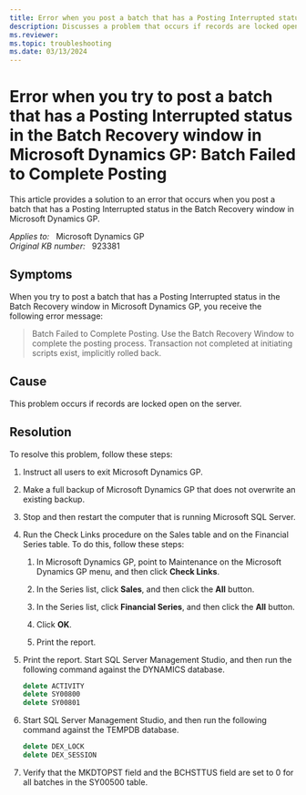 ```yaml
---
title: Error when you post a batch that has a Posting Interrupted status in the Batch Recovery window 
description: Discusses a problem that occurs if records are locked open on the server. Provides a resolution.
ms.reviewer:
ms.topic: troubleshooting
ms.date: 03/13/2024
---
```

# Error when you try to post a batch that has a Posting Interrupted status in the Batch Recovery window in Microsoft Dynamics GP: Batch Failed to Complete Posting

This article provides a solution to an error that occurs when you post a batch that has a Posting Interrupted status in the Batch Recovery window in Microsoft Dynamics GP.

_Applies to:_ &nbsp; Microsoft Dynamics GP  
_Original KB number:_ &nbsp; 923381

## Symptoms

When you try to post a batch that has a Posting Interrupted status in the Batch Recovery window in Microsoft Dynamics GP, you receive the following error message:

> Batch Failed to Complete Posting. Use the Batch Recovery Window to complete the posting process. Transaction not completed at initiating scripts exist, implicitly rolled back.

## Cause

This problem occurs if records are locked open on the server.

## Resolution

To resolve this problem, follow these steps:

1. Instruct all users to exit Microsoft Dynamics GP.

2. Make a full backup of Microsoft Dynamics GP that does not overwrite an existing backup.

3. Stop and then restart the computer that is running Microsoft SQL Server.

4. Run the Check Links procedure on the Sales table and on the Financial Series table. To do this, follow these steps:

    1. In Microsoft Dynamics GP, point to Maintenance on the Microsoft Dynamics GP menu, and then click **Check Links**.

    2. In the Series list, click **Sales**, and then click the **All** button.

    3. In the Series list, click **Financial Series**, and then click the **All** button.

    4. Click **OK**.

    5. Print the report.

5. Print the report. Start SQL Server Management Studio, and then run the following command against the DYNAMICS database.

    ```sql
    delete ACTIVITY
    delete SY00800
    delete SY00801
    ```

6. Start SQL Server Management Studio, and then run the following command against the TEMPDB database.

    ```sql
    delete DEX_LOCK
    delete DEX_SESSION
    ```

7. Verify that the MKDTOPST field and the BCHSTTUS field are set to 0 for all batches in the SY00500 table.
